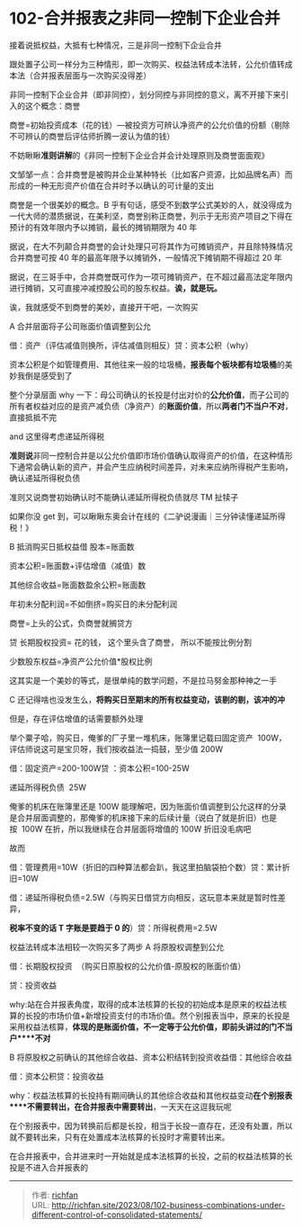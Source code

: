 # 102-合并报表之非同一控制下企业合并

接着说抵权益，大抵有七种情况，三是非同一控制下企业合并

跟处置子公司一样分为三种情形，即一次购买、权益法转成本法转，公允价值转成本法（合并报表层面与一次购买没得差）

非同一控制下企业合并（即非同控），划分同控与非同控的意义，离不开接下来引入的这个概念：商誉

商誉=初始投资成本（花的钱）—被投资方可辨认净资产的公允价值的份额（剔除不可辨认的商誉后评估师折腾一波认为值的钱）

不妨瞅瞅**准则讲解**的《非同一控制下企业合并会计处理原则及商誉面面观》

文邹邹一点：合并商誉是被购并企业某种特长（比如客户资源，比如品牌名声）而形成的一种无形资产价值在合并时予以确认的可计量的支出

商誉是一个很美妙的概念。B 乎有句话，感受不到数学公式美妙的人，就没得成为一代大师的潜质据说，在美利坚，商誉别称正商誉，列示于无形资产项目之下得在预计的有效年限内予以摊销，最长的摊销期限为 40 年

据说，在大不列颠合并商誉的会计处理只可将其作为可摊销资产，并且除特殊情况合并商誉可按 40 年的最高年限予以摊销外，一般情况下摊销期不得超过 20 年

  

据说，在三哥手中，合并商誉既可作为一项可摊销资产，在不超过最高法定年限内进行摊销，又可直接冲减控股公司的股东权益。**诶，就是玩。**

诶，我就感受不到商誉的美妙，直接开干吧，一次购买

A 合并层面将子公司账面价值调整到公允

借：资产（评估减值则换所，评估减值则相反）贷：资本公积（why）

资本公积是个如管理费用、其他往来一般的垃圾桶，**报表每个板块都有垃圾桶**的美妙我倒是感受到了

整个分录层面 why 一下：母公司确认的长投是付出对价的**公允价值**，而子公司的所有者权益对应的是资产减负债（净资产）的**账面价值**，所以**两者门不当户不对**，直接抵抵不完

and 这里得考虑递延所得税

**准则说**非同一控制合并是以公允价值即市场价值确认取得资产的价值，在这种情形下通常会确认新的资产，并会产生应纳税时间差异，对未来应纳所得税产生影响，确认递延所得税负债

  

准则又说商誉初始确认时不能确认递延所得税负债就尽 TM 扯犊子

如果你没 get 到，可以瞅瞅东奥会计在线的《二驴说漫画｜三分钟读懂递延所得税！》

B 抵消购买日抵权益借 股本=账面数

资本公积=账面数+评估增值（减值）数

其他综合收益=账面数盈余公积=账面数

年初未分配利润=不如倒挤=购买日的未分配利润

商誉=上头的公式，负商誉就搁贷方

贷 长期股权投资= 花的钱， 这个里头含了商誉， 所以不能按比例分割

少数股东权益=净资产公允价值*股权比例

这其实是一个美妙的等式，是很单纯的数学问题，不是拉马努金那种神之一手

C 还记得啥也没发生么，**将购买日至期末的所有权益变动，该剔的剔，该冲的冲**

但是，存在评估增值的话需要额外处理

  

举个粟子哈，购买日，俺爹的厂子里一堆机床，账簿里记载曰固定资产  100W，评估师说这可是宝贝呀，我们按收益法一捣鼓，至少值 200W

借：固定资产=200-100W贷 ：资本公积=100-25W

递延所得税负债  25W

俺爹的机床在账簿里还是 100W 能理解吧，因为账面价值调整到公允这样的分录是合并层面调整的，那俺爹的机床接下来的后续计量（说白了就是折旧）也是按  100W 在折，所以我继续在合并层面将增值的 100W 折旧没毛病吧

故而

借：管理费用=10W（折旧的四种算法都会趴，我这里拍脑袋拍个数）贷：累计折旧=10W

借：递延所得税负债=2.5W（与购买日借贷方向相反，这玩意本来就是暂时性差异，

**税率不变的话 T 字账是要趋于 0 的**）贷：所得税费用=2.5W

权益法转成本法相较一次购买多了两步 A 将原股权调整到公允

借：长期股权投资  （购买日原股权的公允价值-原股权的账面价值）

  

贷：投资收益

why:站在合并报表角度，取得的成本法核算的长投的初始成本是原来的权益法核算的长投的市场价值+新增投资支付的市场价值。然个别报表当中，原来的长投是采用权益法核算，**体现的是账面价值，不一定等于公允价值，即前头讲过的门不当户****不对**

B 将原股权之前确认的其他综合收益、资本公积结转到投资收益借：其他综合收益

借：资本公积贷：投资收益

why：权益法核算的长投持有期间确认的其他综合收益和其他权益变动**在个别报表****不需要转出，在合并报表中需要转出**，一天天在这逗我玩呢

在个别报表中，因为转换前后都是长投，相当于长投一直存在，还没有处置，所以就不要转出来，只有在处置成本法核算的长投时才需要转出来。

在合并报表中，合并进来时一开始就是成本法核算的长投，之前的权益法核算的长投是不进入合并报表的

---

> 作者: [richfan](https://richfan.site/)  
> URL: http://richfan.site/2023/08/102-business-combinations-under-different-control-of-consolidated-statements/  

